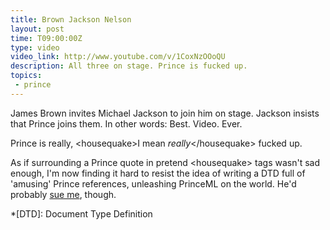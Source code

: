 ```yaml
---
title: Brown Jackson Nelson
layout: post
time: T09:00:00Z
type: video
video_link: http://www.youtube.com/v/1CoxNzOOoQU
description: All three on stage. Prince is fucked up.
topics:
 - prince
---
```


James Brown invites Michael Jackson to join him on stage. Jackson insists that Prince joins them. In other words: Best. Video. Ever.

Prince is really, &lt;housequake&gt;I mean <em>really</em>&lt;/housequake&gt; fucked up.

<p class="small">As if surrounding a Prince quote in pretend &lt;housequake&gt; tags wasn't sad enough, I'm now finding it hard to resist the idea of writing a DTD full of 'amusing' Prince references, unleashing PrinceML on the world. He'd probably <a href="http://www.guardian.co.uk/uk/2007/nov/07/musicnews.topstories3">sue me</a>, though.</p>

*[DTD]: Document Type Definition